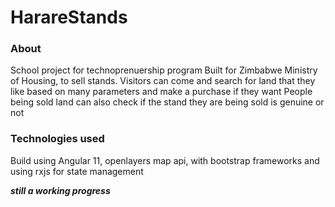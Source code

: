 # HarareStands

### About

School project for technoprenuership program
Built for Zimbabwe Ministry of Housing, to sell stands.
Visitors can come and search for land that they like based on many parameters and make a purchase if they want
People being sold land can also check if the stand they are being sold is genuine or not

### Technologies used

Build using Angular 11, openlayers map api, with bootstrap frameworks and using rxjs for state management

**_still a working progress_**
